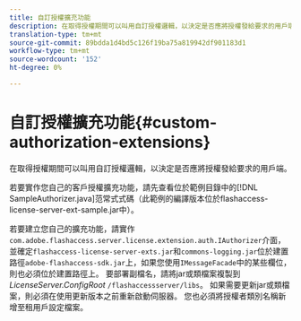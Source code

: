 ```yaml
---
title: 自訂授權擴充功能
description: 在取得授權期間可以叫用自訂授權邏輯，以決定是否應將授權發給要求的用戶端。
translation-type: tm+mt
source-git-commit: 89bdda1d4bd5c126f19ba75a819942df901183d1
workflow-type: tm+mt
source-wordcount: '152'
ht-degree: 0%

---
```



# 自訂授權擴充功能{#custom-authorization-extensions}

在取得授權期間可以叫用自訂授權邏輯，以決定是否應將授權發給要求的用戶端。

若要實作您自己的客戶授權擴充功能，請先查看位於範例目錄中的[!DNL SampleAuthorizer.java]范常式式碼（此範例的編譯版本位於flashaccess-license-server-ext-sample.jar中）。

若要建立您自己的擴充功能，請實作`com.adobe.flashaccess.server.license.extension.auth.IAuthorizer`介面，並確定`flashaccess-license-server-exts.jar`和`commons-logging.jar`位於建置路徑`adobe-flashaccess-sdk.jar`上，如果您使用`IMessageFacade`中的某些欄位，則也必須位於建置路徑上。 要部署副檔名，請將jar或類檔案複製到&#x200B;*LicenseServer.ConfigRoot* `/flashaccessserver/libs`。 如果需要更新jar或類檔案，則必須在使用更新版本之前重新啟動伺服器。 您也必須將授權者類別名稱新增至租用戶設定檔案。
